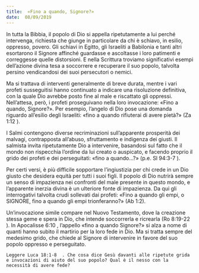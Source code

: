 ```yaml
---
title:  «Fino a quando, Signore?»
date:  08/09/2019
---
```


In tutta la Bibbia, il popolo di Dio si appella ripetutamente a lui perché intervenga, richiesta che giunge in particolare da chi è schiavo, in esilio, oppresso, povero. Gli schiavi in Egitto, gli Israeliti a Babilonia e tanti altri esortarono il Signore affinché guardasse e ascoltasse i loro patimenti e correggesse quelle distorsioni. E nella Scrittura troviamo significativi esempi dell’azione divina tesa a soccorrere e recuperare il suo popolo, talvolta persino vendicandosi dei suoi persecutori o nemici.

Ma si trattava di interventi generalmente di breve durata, mentre i vari profeti susseguitisi hanno continuato a indicare una risoluzione definitiva, con la quale Dio avrebbe posto fine al male e riscattato gli oppressi. Nell’attesa, però, i profeti proseguivano nella loro invocazione: «Fino a quando, Signore?». Per esempio, l’angelo di Dio pose una domanda riguardo all’esilio degli Israeliti: «fino a quando rifiuterai di avere pietà?» (Za 1:12 ).

I Salmi contengono diverse recriminazioni sull’apparente prosperità dei malvagi, contrapposta all’abuso, sfruttamento e indigenza dei giusti. Il salmista invita ripetutamente Dio a intervenire, basandosi sul fatto che il mondo non rispecchia l’ordine da lui creato o auspicato, e facendo proprio il grido dei profeti e dei perseguitati: «fino a quando…?» (p.e. Sl 94:3-7  ).

Per certi versi, è più difficile sopportare l’ingiustizia per chi crede in un Dio giusto che desidera equità per tutti i suoi figli. Il popolo di Dio nutrirà sempre un senso di impazienza nei confronti del male presente in questo mondo, e l’apparente inerzia divina è un ulteriore fonte di impazienza. Da qui gli interrogativi talvolta crudi sollevati dai profeti: «Fino a quando gli empi, o SIGNORE, fino a quando gli empi trionferanno?» (Ab 1:2).

Un’invocazione simile compare nel Nuovo Testamento, dove la creazione stessa geme e spera in Dio, che intende soccorrerla e ricrearla (Ro 8:19-22  ). In Apocalisse 6:10  , l’appello «fino a quando Signore?» si alza a nome di quanti hanno subìto il martirio per la loro fede in Dio. Ma si tratta sempre del medesimo grido, che chiede al Signore di intervenire in favore del suo popolo oppresso e perseguitato.

`Leggere Luca 18:1-8  . Che cosa dice Gesù davanti alle ripetute grida e invocazioni di aiuto del suo popolo? Qual è il nesso con la necessità di avere fede?`